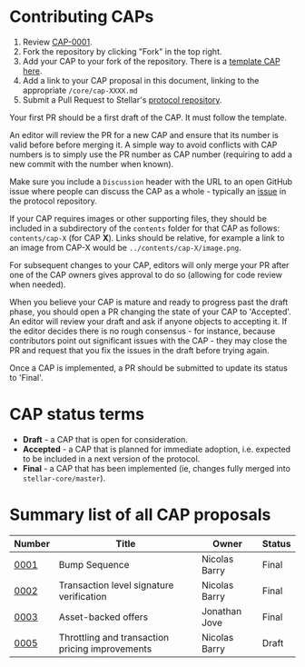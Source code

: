 # Contributing CAPs

 1. Review [CAP-0001](cap-0001.md).
 2. Fork the repository by clicking "Fork" in the top right.
 3. Add your CAP to your fork of the repository. There is a [template CAP here](../cap-template.md).
 4. Add a link to your CAP proposal in this document, linking to the appropriate `/core/cap-XXXX.md`
 4. Submit a Pull Request to Stellar's [protocol repository](https://github.com/stellar/protocol).

Your first PR should be a first draft of the CAP. It must follow the template.

An editor will review the PR for a new CAP and ensure that its number is valid before before merging it.
A simple way to avoid conflicts with CAP numbers is to simply use the PR number as CAP number (requiring to add a new commit with the number when known).

Make sure you include a `Discussion` header with the URL to an open GitHub issue where people can discuss the CAP as a whole - typically an [issue](https://github.com/stellar/stellar-protocol/issues) in the protocol repository.

If your CAP requires images or other supporting files, they should be included in a subdirectory of the `contents` folder for that CAP as follows: `contents/cap-X` (for CAP **X**). Links should be relative, for example a link to an image from CAP-X would be `../contents/cap-X/image.png`.

For subsequent changes to your CAP, editors will only merge your PR after one of the CAP owners gives approval to do so (allowing for code review when needed).

When you believe your CAP is mature and ready to progress past the draft phase, you should open a PR changing the state of your CAP to 'Accepted'. An editor will review your draft and ask if anyone objects to accepting it. If the editor decides there is no rough consensus - for instance, because contributors point out significant issues with the CAP - they may close the PR and request that you fix the issues in the draft before trying again.

Once a CAP is implemented, a PR should be submitted to update its status to 'Final'.

# CAP status terms
* **Draft** - a CAP that is open for consideration.
* **Accepted** - a CAP that is planned for immediate adoption, i.e. expected to be included in a next version of the protocol.
* **Final** - a CAP that has been implemented (ie, changes fully merged into `stellar-core/master`).

# Summary list of all CAP proposals

Number             | Title                                           | Owner                 |   Status
------------------ | ----------------------------------------------- | --------------------- | -------------
[0001](cap-0001.md)| Bump Sequence                                   | Nicolas Barry         |   Final
[0002](cap-0002.md)| Transaction level signature verification        | Nicolas Barry         |   Final
[0003](cap-0003.md)| Asset-backed offers                             | Jonathan Jove         |   Final
[0005](cap-0005.md)| Throttling and transaction pricing improvements | Nicolas Barry  |   Draft
